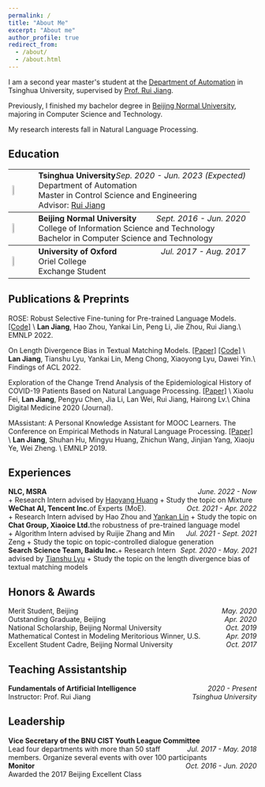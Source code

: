 ```yaml
---
permalink: /
title: "About Me"
excerpt: "About me"
author_profile: true
redirect_from: 
  - /about/
  - /about.html
---
```


I am a second year master's student at the [Department of Automation](https://www.au.tsinghua.edu.cn/) in Tsinghua University, supervised by [Prof. Rui Jiang](https://www.au.tsinghua.edu.cn/info/1111/1526.htm).

Previously, I finished my bachelor degree in [Beijing Normal University](https://www.bnu.edu.cn/), majoring in Computer Science and Technology.

My research interests fall in Natural Language Processing. 

<!-- What's New ===== -->

<style>
td, th {
   border: none!important;
}
i {
	text-align: right;
	align: right;
}
</style>

Education
---

<table style="border: none!important;">
	  <tbody><tr><td valign="middle" align="left">
	    <img src="http://jiangllan.github.io/images/THU.jpg" width="40%">
	  </td>
	  <td style="width:1px">
	  </td>
	  <td valign="middle" align="left">
	    <div>
        <div style="float:left"><b>Tsinghua University</b></div> <div style="float:right"><i>Sep. 2020 - Jun. 2023 (Expected)</i></div>
        <div style="clear: both"></div>
	    	Department of Automation
        <br>
        Master in Control Science and Engineering
        <br>
		    Advisor: <a href="https://www.au.tsinghua.edu.cn/info/1111/1526.htm">Rui Jiang</a>
        <br>
		</div>
	</td></tr></tbody>
	<tbody><tr><td valign="middle" align="left">
	    <img src="http://jiangllan.github.io/images/BNU.jpg" width="40%">
	  </td>
	  <td style="width:1px">
	  </td>
	  <td valign="middle">
	    <div>
	    	<div style="float:left"><b>Beijing Normal University</b></div> <div style="float:right"><i>Sept. 2016 - Jun. 2020</i></div>
				<div style="clear: both"></div>
	    	College of Information Science and Technology
        <br>
         Bachelor in Computer Science and Technology
        <br>
		</div>
	</td></tr></tbody>
	<tbody><tr><td valign="middle" align="left">
	    <img src="http://jiangllan.github.io/images/OXF.jpg" width="40%">
	  </td>
	  <td style="width:1px">
	  </td>
	  <td valign="middle">
	    <div>
        <div style="float:left"><b>University of Oxford</b></div> <div style="float:right"><i>Jul. 2017 - Aug. 2017</i></div>
				<div style="clear: both"></div>
	    	Oriel College
        <br>
         Exchange Student
        <br>
		</div>
	</td></tr></tbody>
</table>


Publications & Preprints
---

ROSE: Robust Selective Fine-tuning for Pre-trained Language Models. [[Code]](https://github.com/jiangllan/ROSE) \\
**Lan Jiang**, Hao Zhou, Yankai Lin, Peng Li, Jie Zhou, Rui Jiang.\\
EMNLP 2022.

On Length Divergence Bias in Textual Matching Models. [[Paper]](https://aclanthology.org/2022.findings-acl.330.pdf) [[Code]](https://github.com/jiangllan/LengthBias) \\
**Lan Jiang**, Tianshu Lyu, Yankai Lin, Meng Chong, Xiaoyong Lyu, Dawei Yin.\\
Findings of ACL 2022.

Exploration of the Change Trend Analysis of the Epidemiological History of COVID-19 Patients Based on Natural Language Processing. [[Paper]](https://kns.cnki.net/kcms/detail/detail.aspx?dbcode=CJFD&dbname=CJFDLAST2020&filename=YISZ202005027&uniplatform=NZKPT&v=nplTtNuTmwr66Ho-2sKaOzxX08lbSCl10HGufZNm5UhslzEMtTklVutJrryJ1yw2) \\
Xiaolu Fei, **Lan Jiang**, Pengyu Chen, Jia Li, Lan Wei, Rui Jiang, Hairong Lv.\\
China Digital Medicine 2020 (Journal).

MAssistant: A Personal Knowledge Assistant for MOOC Learners. The Conference on Empirical Methods in Natural Language Processing. [[Paper]](https://aclanthology.org/D19-3023.pdf) \\
**Lan Jiang**, Shuhan Hu, Mingyu Huang, Zhichun Wang, Jinjian Yang, Xiaoju Ye, Wei Zheng. \\
EMNLP 2019.


Experiences
---
<div style="float:left"><b>NLC, MSRA</b></div> <div style="float:right"><i>June. 2022 - Now</i></div>
<br>
+ Research Intern advised by <a href="https://www.microsoft.com/en-us/research/people/haohua/">Haoyang Huang</a>
+ Study the topic on Mixture of Experts (MoE).

<div style="float:left"><b>WeChat AI, Tencent Inc.</b></div> <div style="float:right"><i>Oct. 2021 - Apr. 2022 </i></div>
<br>
+ Research Intern advised by Hao Zhou and <a href="https://linyankai.github.io/">Yankan Lin</a>
+ Study the topic on the robustness of pre-trained language model

<div style="float:left"><b>Chat Group, Xiaoice Ltd.</b></div> <div style="float:right"><i>Jul. 2021 - Sept. 2021</i></div>
<br>
+ Algorithm Intern advised by Ruijie Zhang and Min Zeng
+ Study the topic on topic-controlled dialogue generation

<div style="float:left"><b>Search Science Team, Baidu Inc.</b></div> <div style="float:right"><i>Sept. 2020 - May. 2021</i></div>
<br>
+ Research Intern advised by <a href="https://tianshulyu.github.io/">Tianshu Lyu</a>
+ Study the topic on the length divergence bias of textual matching models


Honors & Awards
---
<div style="float:left">Merit Student, Beijing</div> <div style="float:right"><i>May. 2020</i></div>
<div style="clear: both"></div>
<div style="float:left">Outstanding Graduate, Beijing</div> <div style="float:right"><i>Apr. 2020</i></div>
<div style="clear: both"></div>
<div style="float:left">National Scholarship, Beijing Normal University</div> <div style="float:right"><i>Oct. 2019</i></div>
<div style="clear: both"></div>
<div style="float:left">Mathematical Contest in Modeling Meritorious Winner, U.S.</div> <div style="float:right"><i>Apr. 2019</i></div>
<div style="clear: both"></div>
<div style="float:left">Excellent Student Cadre, Beijing Normal University</div> <div style="float:right"><i>Oct. 2017</i></div>
<br>

Teaching Assistantship
---
<div>
<div style="float:left"><b>Fundamentals of Artificial Intelligence</b></div> <div style="float:right"><i>2020 - Present</i></div>
<div style="clear: both"></div>
<div style="float:left">Instructor: Prof. Rui Jiang</div> <div style="float:right"><i class="latin">Tsinghua University</i></div>
</div>
<br>


Leadership
---
<div>
<div style="float:left"><b>Vice Secretary of the BNU CIST Youth League Committee</b></div> <div style="float:right"><i>Jul. 2017 - May. 2018</i></div>
<br>
Lead four departments with more than 50 staff members. Organize several events with over 100 participants
</div>
<div style="clear: both"></div>
<div>
<div style="float:left"><b>Monitor</b></div> <div style="float:right"><i>Oct. 2016 - Jun. 2020</i></div>
<br>
Awarded the 2017 Beijing Excellent Class
</div>
